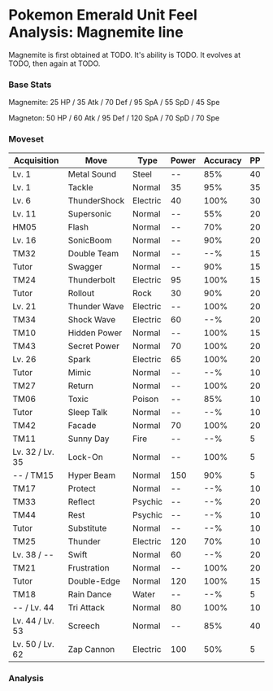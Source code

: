 # Pokemon Emerald Unit Feel Analysis: Magnemite line

Magnemite is first obtained at TODO. It's ability is TODO. It evolves at TODO, then again at TODO.

### Base Stats

Magnemite: 25 HP / 35 Atk / 70 Def / 95 SpA / 55 SpD / 45 Spe

Magneton: 50 HP / 60 Atk / 95 Def / 120 SpA / 70 SpD / 70 Spe

### Moveset

|Acquisition    |Move        |Type    |Power|Accuracy|PP |
|---            |---         |---     |---  |---     |---|
|Lv. 1          |Metal Sound |Steel   |--   |85%     |40 |
|Lv. 1          |Tackle      |Normal  |35   |95%     |35 |
|Lv. 6          |ThunderShock|Electric|40   |100%    |30 |
|Lv. 11         |Supersonic  |Normal  |--   |55%     |20 |
|HM05           |Flash       |Normal  |--   |70%     |20 |
|Lv. 16         |SonicBoom   |Normal  |--   |90%     |20 |
|TM32           |Double Team |Normal  |--   |--%     |15 |
|Tutor          |Swagger     |Normal  |--   |90%     |15 |
|TM24           |Thunderbolt |Electric|95   |100%    |15 |
|Tutor          |Rollout     |Rock    |30   |90%     |20 |
|Lv. 21         |Thunder Wave|Electric|--   |100%    |20 |
|TM34           |Shock Wave  |Electric|60   |--%     |20 |
|TM10           |Hidden Power|Normal  |--   |100%    |15 |
|TM43           |Secret Power|Normal  |70   |100%    |20 |
|Lv. 26         |Spark       |Electric|65   |100%    |20 |
|Tutor          |Mimic       |Normal  |--   |--%     |10 |
|TM27           |Return      |Normal  |--   |100%    |20 |
|TM06           |Toxic       |Poison  |--   |85%     |10 |
|Tutor          |Sleep Talk  |Normal  |--   |--%     |10 |
|TM42           |Facade      |Normal  |70   |100%    |20 |
|TM11           |Sunny Day   |Fire    |--   |--%     |5  |
|Lv. 32 / Lv. 35|Lock-On     |Normal  |--   |100%    |5  |
|-- / TM15      |Hyper Beam  |Normal  |150  |90%     |5  |
|TM17           |Protect     |Normal  |--   |--%     |10 |
|TM33           |Reflect     |Psychic |--   |--%     |20 |
|TM44           |Rest        |Psychic |--   |--%     |10 |
|Tutor          |Substitute  |Normal  |--   |--%     |10 |
|TM25           |Thunder     |Electric|120  |70%     |10 |
|Lv. 38 / --    |Swift       |Normal  |60   |--%     |20 |
|TM21           |Frustration |Normal  |--   |100%    |20 |
|Tutor          |Double-Edge |Normal  |120  |100%    |15 |
|TM18           |Rain Dance  |Water   |--   |--%     |5  |
|-- / Lv. 44    |Tri Attack  |Normal  |80   |100%    |10 |
|Lv. 44 / Lv. 53|Screech     |Normal  |--   |85%     |40 |
|Lv. 50 / Lv. 62|Zap Cannon  |Electric|100  |50%     |5  |

### Analysis